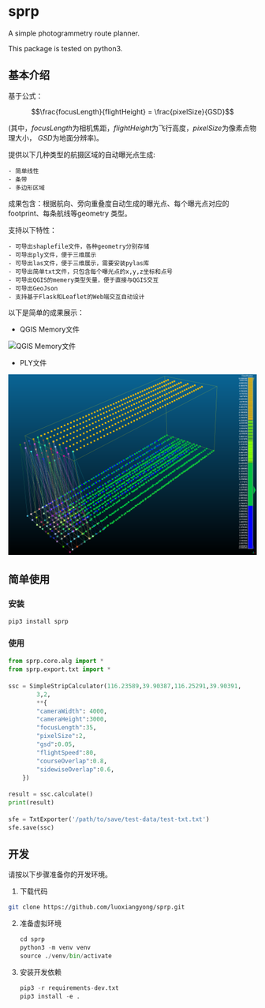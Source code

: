 # sprp
A simple photogrammetry route planner.

 This package is tested on python3.

## 基本介绍
基于公式：

$$\frac{focusLength}{flightHeight} = \frac{pixelSize}{GSD}$$

(其中，$focusLength$为相机焦距，$flightHeight$为飞行高度，$pixelSize$为像素点物理大小，
$GSD$为地面分辨率)。


提供以下几种类型的航摄区域的自动曝光点生成:

    - 简单线性
    - 条带
    - 多边形区域
  
成果包含：根据航向、旁向重叠度自动生成的曝光点、每个曝光点对应的footprint、每条航线等geometry
类型。

支持以下特性：

    - 可导出shaplefile文件，各种geometry分别存储
    - 可导出ply文件，便于三维展示
    - 可导出las文件，便于三维展示，需要安装pylas库
    - 可导出简单txt文件，只包含每个曝光点的x,y,z坐标和点号
    - 可导出QGIS的memery类型矢量，便于直接与QGIS交互
    - 可导出GeoJson
    - 支持基于Flask和Leaflet的Web端交互自动设计

以下是简单的成果展示：

- QGIS Memory文件

![QGIS Memory文件](https://github.com/luoxiangyong/sprp/blob/master/images/qgis-memory-demo.png)

- PLY文件

![PLY文件](https://github.com/luoxiangyong/sprp/blob/master/images/ply-demo.png)

## 简单使用

### 安装
```python
pip3 install sprp
```
### 使用
```python
from sprp.core.alg import *
from sprp.export.txt import *

ssc = SimpleStripCalculator(116.23589,39.90387,116.25291,39.90391,
        3,2, 
        **{
        "cameraWidth": 4000,
        "cameraHeight":3000,
        "focusLength":35,
        "pixelSize":2,
        "gsd":0.05,
        "flightSpeed":80,
        "courseOverlap":0.8,
        "sidewiseOverlap":0.6, 
    })

result = ssc.calculate()
print(result)

sfe = TxtExporter('/path/to/save/test-data/test-txt.txt')
sfe.save(ssc)
```

## 开发

请按以下步骤准备你的开发环境。

1. 下载代码

```bash
git clone https://github.com/luoxiangyong/sprp.git
```

2. 准备虚拟环境

   ```python
   cd sprp
   python3 -m venv venv
   source ./venv/bin/activate
   ```

3. 安装开发依赖

   ```python
   pip3 -r requirements-dev.txt
   pip3 install -e .
   ```

   